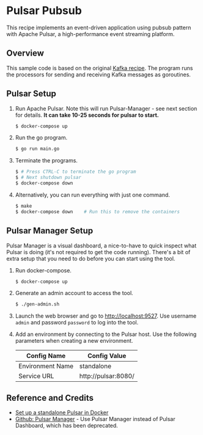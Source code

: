 # Pulsar Pubsub

This recipe implements an event-driven application using pubsub pattern with Apache Pulsar, a high-performance event streaming platform.

## Overview

This sample code is based on the original [Kafka recipe](../kafka-pubsub). The program runs the processors for sending and receiving Kafka messages as goroutines.

## Pulsar Setup

1. Run Apache Pulsar. Note this will run Pulsar-Manager - see next section for details. **It can take 10-25 seconds for pulsar to start.**

   ```bash
   $ docker-compose up
   ```

1. Run the go program.

   ```bash
   $ go run main.go
   ```

1. Terminate the programs.

   ```bash
   $ # Press CTRL-C to terminate the go program
   $ # Next shutdown pulsar
   $ docker-compose down
   ```

1. Alternatively, you can run everything with just one command.

   ```bash
   $ make
   $ docker-compose down    # Run this to remove the containers
   ```

## Pulsar Manager Setup

Pulsar Manager is a visual dashboard, a nice-to-have to quick inspect what Pulsar is doing (it's not required to get the code running). There's a bit of extra setup that you need to do before you can start using the tool.

1. Run docker-compose.

   ```bash
   $ docker-compose up
   ```

1. Generate an admin account to access the tool.

   ```bash
   $ ./gen-admin.sh
   ```

1. Launch the web browser and go to <http://localhost:9527>. Use username `admin` and password `password` to log into the tool.

1. Add an environment by connecting to the Pulsar host. Use the following parameters when creating a new environment.

   | Config Name      | Config Value        |
   |------------------|---------------------|
   | Environment Name | standalone          |
   | Service URL      | http://pulsar:8080/ |

## Reference and Credits

* [Set up a standalone Pulsar in Docker](https://pulsar.apache.org/docs/en/standalone-docker/)
* [Github: Pulsar Manager](https://github.com/apache/pulsar-manager) - Use Pulsar Manager instead of Pulsar Dashboard, which has been deprecated.
